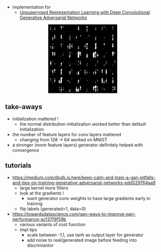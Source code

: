 

+ implementation for
    + [Unsupervised Representation Learning with Deep Convolutional Generative Adversarial Networks](https://arxiv.org/pdf/1511.06434.pdf)



<p align="center">
  <img src="gifs/dcgan_stronger_G_small.gif">
</p>


## take-aways

+ initialization mattered !
    + the normal distribution initialization worked better than default initialization
+ the number of feature layers for conv layers mattered 
    + changing from 128 -> 64 worked on MNIST
+ a stronger (more feature layers) generator definitely helped with convergence


## tutorials

+ https://medium.com/@utk.is.here/keep-calm-and-train-a-gan-pitfalls-and-tips-on-training-generative-adversarial-networks-edd529764aa9
    + large kernel more filters
    + look at the gradients !
        + want generator conv weights to have large gradients early in training
    + flip labels (generated=1, data=0)
+ https://towardsdatascience.com/gan-ways-to-improve-gan-performance-acf37f9f59b
    + various variants of cost function
    + impl tips
        + scale between -1,1, use tanh as output layer for generator
        + add noise to real/generated image before feeding into discrimiantor